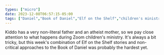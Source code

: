 ```yaml
---
types: ["micro"]
date: 2023-12-08T06:57:15-05:00
tags: ["Daniel","Book of Daniel","Elf on the Shelf","children's ministry","digital ministry"]
---
```

Kiddo has a very non-literal father and an atheist mother, so we pay close attention to what happens during Zoom children's ministry. It's always a bit tricky, but this week's combination of Elf on the Shelf stories and non-critical approaches to the Book of Daniel was probably the hardest yet.
